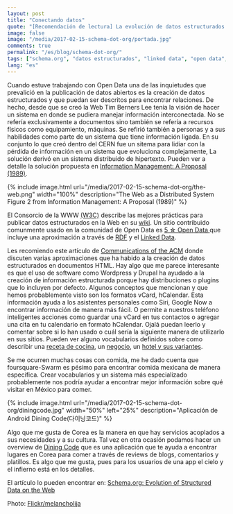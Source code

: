 ```yaml
---
layout: post
title: "Conectando datos"
quote: "[Recomendación de lectura] La evolución de datos estructurados y Schema.org."
image: false
image: "/media/2017-02-15-schema-dot-org/portada.jpg"
comments: true
permalink: "/es/blog/schema-dot-org/"
tags: ["schema.org", "datos estructurados", "linked data", "open data", "web semántica"]
lang: "es"
---
```


Cuando estuve trabajando con Open Data una de las inquietudes que prevalició en la publicación de datos abiertos es la 
creación de datos estructurados y que puedan ser descritos para encontrar relaciones. 
De hecho, desde que se creó la Web Tim Berners Lee tenía la visión de hacer un sistema en donde se pudiera manejar información interconectada. 
No se refería exclusivamente a documentos sino también se refería a recursos físicos como equipamiento, máquinas. 
Se refirió también a personas y a sus habilidades como parte de un sistema que tiene información ligada. 
En su conjunto lo que creó dentro del CERN fue un sitema para lidiar con la pérdida de información en un sistema que evoluciona complejamente,
La solución derivó en un sistema distribuido de hipertexto. 
Pueden ver a detalle la solución propuesta en [Information Management: A Proposal (1989)](https://www.w3.org/History/1989/proposal.html).

{% include image.html url="/media/2017-02-15-schema-dot-org/the-web.png" width="100%" description="The Web as a Distributed System Figure 2 from Information Management: A Proposal (1989)" %}

El Consorcio de la WWW [(W3C)](http://www.w3c.org) describe las mejores prácticas para publicar datos estructurados en la Web en su [wiki](https://www.w3.org/wiki/LinkedData). 
Un sitio contribuido comunmente usado en la comunidad de Open Data es [5 &#9734; Open Data ](http://5stardata.info/) que incluye una aproximación a 
través de [RDF](https://www.w3.org/RDF/) y el [Linked Data](https://www.w3.org/standards/semanticweb/data). 

Les recomiendo este artículo de [Communications of the ACM](http://cacm.acm.org/) donde discuten varias aproximaciones que ha habido a la 
creación de datos estructurados en documentos HTML.
Hay algo que me parece interesante es que el uso de software como Wordpress y Drupal ha ayudado a la creación de 
información estructurada porque hay distribuciones o plugins que lo incluyen por defecto.
Algunos conceptos que mencionan y que hemos probablemente visto son los formatos vCard, hCalendar. 
Esta información ayuda a los asistentes personales como Siri, Google Now a encontrar información de manera más fácil. 
O permite a nuestros teléfono inteligentes acciones como guardar una vCard en tus contactos o agregar una cita en tu calendario en formato hCalendar.
Ojalá puedan leerlo y comentar sobre si lo han usado o cuál sería la siguiente manera de utilizarlo en sus sitios.
Pueden ver alguno vocabularios definidos sobre como describir una [receta de cocina](http://schema.org/Recipe), un [negocio](http://schema.org/LocalBusiness),
un [hotel y sus variantes](http://schema.org/docs/hotels.html).

Se me ocurren muchas cosas con comida, me he dado cuenta que foursquare-Swarm es pésimo para encontrar comida mexicana de manera específica. 
Crear vocabularios y un sistema más especializado probablemente nos podría ayudar a encontrar mejor información 
sobre qué visitar en México para comer. 

{% include image.html url="/media/2017-02-15-schema-dot-org/diningcode.jpg" width="50%" left="25%" description="Aplicación de Android Dining Code(다이닝코드)" %}

Algo que me gusta de Corea es la manera en que hay servicios acoplados a sus necesidades y a su cultura.
Tal vez en otra ocasión podamos hacer un overview de  [Dining Code](http://www.diningcode.co.kr/) que es una aplicación
que te ayuda a encontrar lugares en Corea para comer a través de reviews de blogs, comentarios y platillos. 
Es algo que me gusta, pues para los usuarios de una app el cielo y el infierno está en los detalles.

El artículo lo pueden encontrar en: [Schema.org: Evolution of Structured Data on the Web](http://cacm.acm.org/magazines/2016/2/197422-schema-org/fulltext)

Photo: [Flickr/melancholija](https://www.flickr.com/photos/melancholija/8067666973/)
